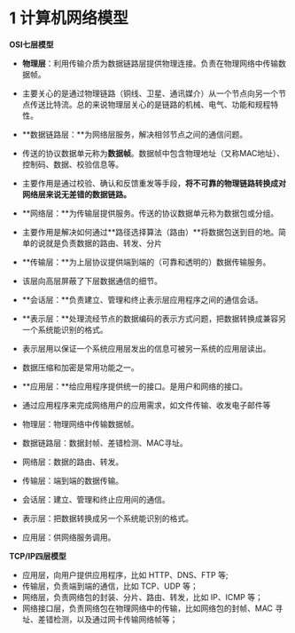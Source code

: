 # 1 计算机网络模型

**OSI七层模型**

- **物理层**：利用传输介质为数据链路层提供物理连接。负责在物理网络中传输数据帧。

- 主要关心的是通过物理链路（铜线、卫星、通讯媒介）从一个节点向另一个节点传送比特流。总的来说物理层关心的是链路的机械、电气、功能和规程特性。

- **数据链路层：**为网络层服务，解决相邻节点之间的通信问题。

- 传送的协议数据单元称为**数据帧**。数据帧中包含物理地址（又称MAC地址）、控制码、数据、校验信息等。
- 主要作用是通过校验、确认和反馈重发等手段，**将不可靠的物理链路转换成对网络层来说无差错的数据链路。**

- **网络层：**为传输层提供服务。传送的协议数据单元称为数据包或分组。

- 主要作用是解决如何通过**路径选择算法（路由）**将数据包送到目的地。简单的说就是负责数据的路由、转发、分片

- **传输层：**为上层协议提供端到端的（可靠和透明的）数据传输服务。

- 该层向高层屏蔽了下层数据通信的细节。

- **会话层：**负责建立、管理和终止表示层应用程序之间的通信会话。
- **表示层：**处理流经节点的数据编码的表示方式问题，把数据转换成兼容另一个系统能识别的格式。

- 表示层用以保证一个系统应用层发出的信息可被另一系统的应用层读出。
- 数据压缩和加密是常用功能之一。

- **应用层：**给应用程序提供统一的接口。是用户和网络的接口。

- 通过应用程序来完成网络用户的应用需求，如文件传输、收发电子邮件等

- 物理层：物理网络中传输数据帧。
- 数据链路层：数据封帧、差错检测、MAC寻址。
- 网络层：数据的路由、转发。
- 传输层：端到端的数据传输。
- 会话层：建立、管理和终止应用间的通信。
- 表示层：把数据转换成另一个系统能识别的格式。
- 应用层：供网络服务调用。

**TCP/IP四层模型**

- 应用层，向用户提供应用程序，比如 HTTP、DNS、FTP 等;
- 传输层，负责端到端的通信，比如 TCP、UDP 等；
- 网络层，负责网络包的封装、分片、路由、转发，比如 IP、ICMP 等；
- 网络接口层，负责网络包在物理网络中的传输，比如网络包的封帧、MAC 寻址、差错检测，以及通过网卡传输网络帧等；